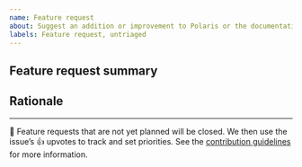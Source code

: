 ```yaml
---
name: Feature request
about: Suggest an addition or improvement to Polaris or the documentation
labels: Feature request, untriaged
---
```


## Feature request summary

<!--
Write a short description of the feature here ↓
-->

## Rationale

<!--
Explain the benefit of this feature
-->

---

🌟 Feature requests that are not yet planned will be closed. We then use the issue’s :+1: upvotes to track and set priorities. See the [contribution guidelines](https://github.com/Shopify/polaris/blob/main/.github/CONTRIBUTING.md) for more information.
